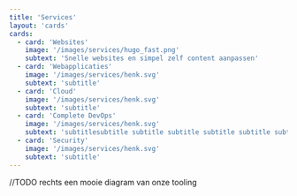 ```yaml
---
title: 'Services'
layout: 'cards'
cards: 
  - card: 'Websites'
    image: '/images/services/hugo_fast.png'
    subtext: 'Snelle websites en simpel zelf content aanpassen'
  - card: 'Webapplicaties'
    image: '/images/services/henk.svg'
    subtext: 'subtitle'
  - card: 'Cloud'
    image: '/images/services/henk.svg'
    subtext: 'subtitle'
  - card: 'Complete DevOps'
    image: '/images/services/henk.svg'
    subtext: 'subtitlesubtitle subtitle subtitle subtitle subtitle subtitle subtitle subtitle subtitle subtitle'
  - card: 'Security'
    image: '/images/services/henk.svg'
    subtext: 'subtitle'
---
```

//TODO rechts een mooie diagram van onze tooling

[//]: # ()
[//]: # (### Websites)

[//]: # ()
[//]: # (Sneller dan elke wordpress pagina is wat HUGO beloofd en daarom bouwen wij websites met HUGO. Een prachtig framework wat met zijn )

[//]: # (snelheid eigenlijk al 2-0 voorstaat op gebied van online vindbaarheid &#40;SEO&#41;. Iets wat we ook belangrijk vinden. )

[//]: # ()
[//]: # (We leveren het samen met een CMS &#40;content management system&#41; zodat je heel simpel de inhoud van je eigen website kunt veranderen.)

[//]: # (Niet zoeken in een labyrint van opties, maar recht voor zonder poespas je content aanpassen.)

[//]: # ()
[//]: # (Waarom kiezen wij voor HUGO en niet voor wordpress? )

[//]: # (* Simpelweg omdat we fan zijn van hoe efficient en minimalistisch het is)

[//]: # (* minder gevoelig is voor externe veranderingen &#40;plugin updates, browser updates&#41;)

[//]: # ()
[//]: # ()
[//]: # (KORTER)

[//]: # ()
[//]: # (### Webapplicaties)

[//]: # ()
[//]: # ()
[//]: # (### Cloud)

[//]: # ()
[//]: # (### DevOps)

[//]: # ()
[//]: # ()
[//]: # (### Security)

[//]: # ()
[//]: # ()
[//]: # ({{< myimage src="images/services/codebranch1.svg" alt="CodeBranch logo" width="450" >}})
